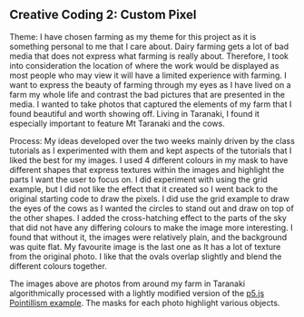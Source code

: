 ## Creative Coding 2: Custom Pixel

Theme:
I have chosen farming as my theme for this project as it is something personal to me that I care about. Dairy farming gets a lot of bad media that does not express what farming is really about. Therefore, I took into consideration the location of where the work would be displayed as most people who may view it will have a limited experience with farming. I want to express the beauty of farming through my eyes as I have lived on a farm my whole life and contrast the bad pictures that are presented in the media. I wanted to take photos that captured the elements of my farm that I found beautiful and worth showing off. Living in Taranaki, I found it especially important to feature Mt Taranaki and the cows.

Process:
My ideas developed over the two weeks mainly driven by the class tutorials as I experimented with them and kept aspects of the tutorials that I liked the best for my images. I used 4 different colours in my mask to have different shapes that express textures within the images and highlight the parts I want the user to focus on. I did experiment with using the grid example, but I did not like the effect that it created so I went back to the original starting code to draw the pixels. I did use the grid example to draw the eyes of the cows as I wanted the circles to stand out and draw on top of the other shapes. I added the cross-hatching effect to the parts of the sky that did not have any differing colours to make the image more interesting. I found that without it, the images were relatively plain, and the background was quite flat.
My favourite image is the last one as It has a lot of texture from the original photo. I like that the ovals overlap slightly and blend the different colours together.


The images above are photos from around my farm in Taranaki algorithmically processed with a lightly modified version of the [p5.js Pointillism example](https://p5js.org/examples/image-pointillism.html). The masks for each photo highlight various objects.
